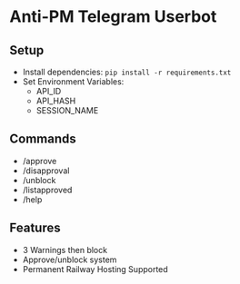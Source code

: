 # Anti-PM Telegram Userbot

## Setup
- Install dependencies: `pip install -r requirements.txt`
- Set Environment Variables:
  - API_ID
  - API_HASH
  - SESSION_NAME

## Commands
- /approve
- /disapproval
- /unblock
- /listapproved
- /help

## Features
- 3 Warnings then block
- Approve/unblock system
- Permanent Railway Hosting Supported
